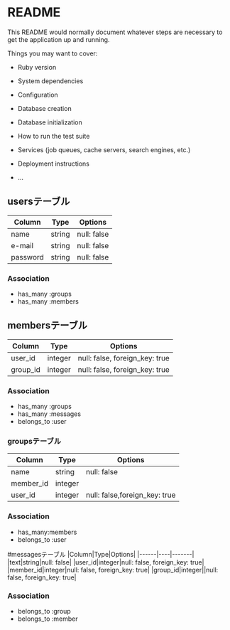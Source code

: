 # README

This README would normally document whatever steps are necessary to get the
application up and running.

Things you may want to cover:

* Ruby version

* System dependencies

* Configuration

* Database creation

* Database initialization

* How to run the test suite

* Services (job queues, cache servers, search engines, etc.)

* Deployment instructions

* ...

## usersテーブル
|Column|Type|Options|
|------|----|-------|
|name|string|null: false|
|e-mail|string|null: false|
|password|string|null: false|

### Association
- has_many :groups
- has_many :members

## membersテーブル
|Column|Type|Options|
|------|----|-------|
|user_id|integer|null: false, foreign_key: true|
|group_id|integer|null: false, foreign_key: true|

### Association
- has_many :groups
- has_many :messages
- belongs_to :user

### groupsテーブル
|Column|Type|Options|
|------|----|-------|
|name|string|null: false|
|member_id|integer||null: false, foreign_key: true|
|user_id|integer|null: false,foreign_key: true|

### Association
- has_many:members
- belongs_to :user

#messagesテーブル
|Column|Type|Options|
|------|----|-------|
|text|string|null: false|
|user_id|integer|null: false, foreign_key: true|
|member_id|integer|null: false, foreign_key: true|
|group_id|integer||null: false, foreign_key: true|

### Association
- belongs_to :group
- belongs_to :member

